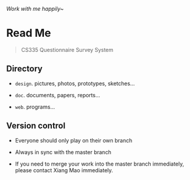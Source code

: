 *Work with me happily~*

# Read Me

> CS335 Questionnaire Survey System

## Directory 

* `design`. pictures, photos, prototypes, sketches...

* `doc`. documents, papers, reports...

* `web`. programs...

## Version control

* Everyone should only play on their own branch
* Always in sync with the master branch

* If you need to merge your work into the master branch immediately, please contact Xiang Mao immediately.
